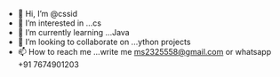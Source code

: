 - 👋 Hi, I’m @cssid
- 👀 I’m interested in ...cs
- 🌱 I’m currently learning ...Java
- 💞️ I’m looking to collaborate on ...ython projects
- 📫 How to reach me ...write me ms2325558@gmail.com or whatsapp +91 7674901203

<!---
cssid/cssid is a ✨ special ✨ repository because its `README.md` (this file) appears on your GitHub profile.
You can click the Preview link to take a look at your changes.
--->
